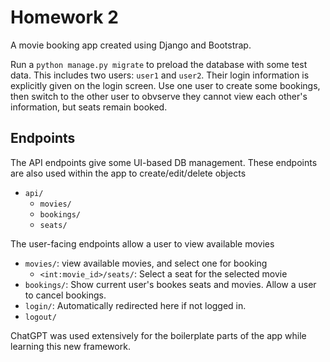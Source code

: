 # Homework 2
A movie booking app created using Django and Bootstrap.

Run a `python manage.py migrate` to preload the database with some test data.
This includes two users: `user1` and `user2`. Their login information is explicitly given on the login screen.
Use one user to create some bookings, then switch to the other user to obvserve they cannot view each other's information, but seats remain booked.

## Endpoints
The API endpoints give some UI-based DB management. These endpoints are also used within the app to create/edit/delete objects

- `api/`
    - `movies/`
    - `bookings/`
    - `seats/`

The user-facing endpoints allow a user to view available movies

- `movies/`: view available movies, and select one for booking
    - `<int:movie_id>/seats/`: Select a seat for the selected movie
- `bookings/`: Show current user's bookes seats and movies. Allow a user to cancel bookings.
- `login/`: Automatically redirected here if not logged in.
- `logout/`

ChatGPT was used extensively for the boilerplate parts of the app while learning this new framework.
